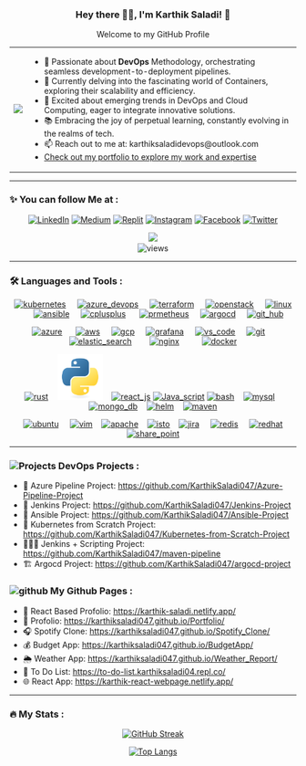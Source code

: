 <div align="center">
    
### Hey there 🙋‍♂️, I'm **Karthik Saladi**! 👋
Welcome to my GitHub Profile
<table>
  <tr>
    <td><img src="https://github.com/KarthikSaladi047/KarthikSaladi047/assets/105864615/57096ec8-61fe-4d01-8b35-7036bd9c455e" style="width: 100%;"></td>
    <td>
      <ul>
        <li>👀 Passionate about <b>DevOps</b> Methodology, orchestrating seamless development-to-deployment pipelines.</li>
        <li>🌱 Currently delving into the fascinating world of Containers, exploring their scalability and efficiency.</li>
        <li>💞️ Excited about emerging trends in DevOps and Cloud Computing, eager to integrate innovative solutions.</li>
        <li>📚 Embracing the joy of perpetual learning, constantly evolving in the realms of tech.</li>
        <li>📫 Reach out to me at: <a>karthiksaladidevops@outlook.com</a></li>
        <li><a href="https://karthik-saladi.netlify.app/">Check out my portfolio to explore my work and expertise</a></li>
      </ul>
    </td>
  </tr>
</table>

<!---
- 👀 Passionate about **DevOps** Methodology, orchestrating seamless development-to-deployment pipelines.
- 🌱 Currently delving into the fascinating world of Containers, exploring their scalability and efficiency.
- 💞️ Excited about emerging trends in DevOps and Cloud Computing, eager to integrate innovative solutions.
- 📚 Embracing the joy of perpetual learning, constantly evolving in the realms of tech.
- 📫 Reach out to me at: karthiksaladidevops@outlook.com

[**Check out my portfolio to explore my work and expertise.**](https://karthik-saladi.netlify.app/)

--->


---
<div align="left">

### ✨ You can follow Me at :
<!---
<div align="center">
    <img src="https://www.bitsystechnologies.com/wp-content/uploads/2022/03/DevOps.gif"> <br>
</div>
--->

<div align="center">

[![LinkedIn](https://img.shields.io/badge/LinkedIn-Connect-white?style=plastic&logo=linkedin&labelColor=blue)](https://www.linkedin.com/in/sai-sampath-karthik-saladi-76a42a259/)
[![Medium](https://img.shields.io/badge/Medium-Follow-white?style=plastic&logo=medium&labelColor=black)](https://medium.com/@karthiksaladidevops)
[![Replit](https://img.shields.io/badge/Replit-Follow-orange?style=plastic&logo=replit&labelColor=green)](https://replit.com/@KarthikSaladi04)
[![Instagram](https://img.shields.io/badge/Instagram-Follow-red?style=plastic&logo=instagram&logoColor=red)](https://www.instagram.com/mr.karthik_saladi/)
[![Facebook](https://img.shields.io/badge/Facebook-Follow-blue?style=plastic&logo=facebook&logoColor=white)](https://www.facebook.com/karthiknaidu.saisampath/)
[![Twitter](https://img.shields.io/badge/Twitter-Follow-blue?style=plastic&logo=twitter&logoColor=blue)](https://twitter.com/karthiksaladi)

<div id="header" align="center">
    <img src="https://media.giphy.com/media/f3iwJFOVOwuy7K6FFw/giphy.gif"><br>
</div>

<div width="100%" height="100" align="center">
  <img src="https://komarev.com/ghpvc/?username=KarthikSaladi047&style=flat-square&color=blue" alt="views"/>
</div>

---
<div align="left">

### 🛠️ Languages and Tools :
<!---
<div align="center">
  <img src="https://github.com/KarthikSaladi047/KarthikSaladi047/assets/105864615/b8a9e932-7db2-47c7-b6e5-b257107006b9.gif" />
</div>

<div align="center">
  <img src="https://github.com/KarthikSaladi047/KarthikSaladi047/assets/105864615/5883c52f-3a48-40c7-aa03-908a2c295e55.gif" />
</div>

<div align="center">
  <img src="https://github.com/KarthikSaladi047/KarthikSaladi047/assets/105864615/5872638e-74b3-4280-ae80-688b6b3e7f99.gif" />
</div>

--->
<p align="center"> 
    <a href="https://kubernetes.io" target="_blank" rel="noreferrer"> <img src="https://www.vectorlogo.zone/logos/kubernetes/kubernetes-icon.svg" alt="kubernetes" width="80" height="80"/></a>&nbsp;&nbsp;&nbsp;&nbsp;
    <a href="https://kubernetes.io" target="_blank" rel="noreferrer"> <img src="https://github.com/KarthikSaladi047/KarthikSaladi047/assets/105864615/c08400fe-f179-4af0-9db0-33dbb52dac01.png" alt="azure_devops" width="80" height="80"/></a>&nbsp;&nbsp;&nbsp;&nbsp;
    <a href="https://www.terraform.io/" target="_blank" rel="noreferrer"> <img src="https://www.vectorlogo.zone/logos/terraformio/terraformio-icon.svg" alt="terraform" width="80" height="80"/></a>&nbsp;&nbsp;&nbsp;&nbsp;
    <a href="https://www.openstack.org/" target="_blank" rel="noreferrer"> <img src="https://www.vectorlogo.zone/logos/openstack/openstack-icon.svg" alt="openstack" width="80" height="80"/></a>&nbsp;&nbsp;&nbsp;&nbsp;
    <a href="https://www.cprogramming.com/" target="_blank" rel="noreferrer"> <img src="https://www.vectorlogo.zone/logos/linux/linux-icon.svg" alt="linux" width="80" height="80"/></a> &nbsp;&nbsp;&nbsp;&nbsp;
    <a href="https://www.cprogramming.com/" target="_blank" rel="noreferrer"> <img src="https://www.vectorlogo.zone/logos/ansible/ansible-icon.svg" alt="ansible" width="80" height="80"/></a>&nbsp;&nbsp;&nbsp;&nbsp;
    <a href="https://www.w3schools.com/cpp/" target="_blank" rel="noreferrer"> <img src="https://www.vectorlogo.zone/logos/jenkins/jenkins-icon.svg" alt="cplusplus" width="80" height="80"/></a> &nbsp;&nbsp;&nbsp;&nbsp;
    <a href="https://www.w3schools.com/css/" target="_blank" rel="noreferrer"> <img src="https://www.vectorlogo.zone/logos/prometheusio/prometheusio-icon.svg" alt="prmetheus" width="80" height="80"/></a>&nbsp;&nbsp;&nbsp;&nbsp;
    <a href="https://git-scm.com/" target="_blank" rel="noreferrer"> <img src="https://www.vectorlogo.zone/logos/argoprojio/argoprojio-icon.svg" alt="argocd" width="80" height="80"/></a>&nbsp;&nbsp;&nbsp;&nbsp;
    <a href="https://postman.com" target="_blank" rel="noreferrer"> <img src="https://www.vectorlogo.zone/logos/github/github-icon.svg" alt="git_hub" width="80" height="80"/></a>
</p>
<p align="center"> 
    <a href="https://www.djangoproject.com/" target="_blank" rel="noreferrer"> <img src="https://www.vectorlogo.zone/logos/microsoft_azure/microsoft_azure-icon.svg" alt="azure" width="80" height="80"/></a>&nbsp;&nbsp;&nbsp;&nbsp;&nbsp;
    <a href="https://www.docker.com/" target="_blank" rel="noreferrer"> <img src="https://www.vectorlogo.zone/logos/amazon_aws/amazon_aws-ar21.svg" alt="aws" width="140" height="80"/></a>&nbsp;&nbsp;&nbsp;&nbsp;
    <a href="https://flutter.dev" target="_blank" rel="noreferrer"> <img src="https://www.vectorlogo.zone/logos/google_cloud/google_cloud-icon.svg" alt="gcp" width="80" height="80"/></a>&nbsp;&nbsp;&nbsp;&nbsp;
    <a href="https://postman.com" target="_blank" rel="noreferrer"> <img src="https://www.vectorlogo.zone/logos/grafana/grafana-icon.svg" alt="grafana" width="80" height="80"/></a>&nbsp;&nbsp;&nbsp;&nbsp;
    <a href="https://kubernetes.io" target="_blank" rel="noreferrer"> <img src="https://www.vectorlogo.zone/logos/visualstudio_code/visualstudio_code-icon.svg" alt="vs_code" width="80" height="80"/></a>&nbsp;&nbsp;&nbsp;&nbsp;
    <a href="https://postman.com" target="_blank" rel="noreferrer"> <img src="https://www.vectorlogo.zone/logos/git-scm/git-scm-icon.svg" alt="git" width="80" height="80"/></a>&nbsp;&nbsp;&nbsp;&nbsp;
    <a href="https://postman.com" target="_blank" rel="noreferrer"> <img src="https://www.vectorlogo.zone/logos/elastic/elastic-icon.svg" alt="elastic_search" width="80" height="80"/></a>&nbsp;&nbsp;&nbsp;&nbsp;  
&nbsp;&nbsp;
    <a href="https://postman.com" target="_blank" rel="noreferrer"> <img src="https://www.vectorlogo.zone/logos/nginx/nginx-icon.svg" alt="nginx" width="80" height="80"/></a>&nbsp;&nbsp;&nbsp;&nbsp;  
&nbsp;&nbsp;&nbsp;&nbsp;
    <a href="https://www.w3.org/html/" target="_blank" rel="noreferrer"> <img src="https://www.vectorlogo.zone/logos/docker/docker-icon.svg" alt="docker" width="80" height="80"/></a>
</p>
<p align="center">
    <a href="https://www.linux.org/" target="_blank" rel="noreferrer"> <img src="https://www.vectorlogo.zone/logos/rust-lang/rust-lang-icon.svg" alt="rust" width="80" height="80"/></a>&nbsp;&nbsp;&nbsp;
    <a href="https://www.python.org" target="_blank" rel="noreferrer"> <img src="https://raw.githubusercontent.com/devicons/devicon/master/icons/python/python-original.svg" alt="python" width="80" height="80"/></a>&nbsp;&nbsp;&nbsp;
    <a href="https://www.mysql.com/" target="_blank" rel="noreferrer"> <img src="https://www.vectorlogo.zone/logos/reactjs/reactjs-icon.svg" alt="react_js" width="80" height="80"/></a>
    <a href="https://www.mysql.com/" target="_blank" rel="noreferrer"> <img src="https://github.com/KarthikSaladi047/KarthikSaladi047/assets/105864615/835865f4-069c-404c-a6be-07f24f92c231.png" alt="Java_script" width="120" height="80"/></a>
    <a href="https://postman.com" target="_blank" rel="noreferrer"> <img src="https://www.vectorlogo.zone/logos/gnu_bash/gnu_bash-icon.svg" alt="bash" width="80" height="80"/></a>&nbsp;&nbsp;&nbsp;
    <a href="https://nodejs.org" target="_blank" rel="noreferrer"> <img src="https://www.vectorlogo.zone/logos/mysql/mysql-horizontal.svg" alt="mysql" width="100" height="100"/></a>&nbsp;&nbsp;&nbsp;
    <a href="https://postman.com" target="_blank" rel="noreferrer"> <img src="https://www.vectorlogo.zone/logos/mongodb/mongodb-ar21.svg" alt="mongo_db" width="140" height="80"/></a>&nbsp;&nbsp;&nbsp;
    <a href="https://postman.com" target="_blank" rel="noreferrer"> <img src="https://www.vectorlogo.zone/logos/helmsh/helmsh-icon.svg" alt="helm" width="80" height="80"/></a>&nbsp;&nbsp;&nbsp;
    <a href="https://postman.com" target="_blank" rel="noreferrer"> <img src="https://www.vectorlogo.zone/logos/apache_maven/apache_maven-ar21.svg" alt="maven" width="140" height="80"/></a>
</p>
<p align="center">
    <a href="https://developer.mozilla.org/en-US/docs/Web/JavaScript" target="_blank" rel="noreferrer"> <img src="https://www.vectorlogo.zone/logos/ubuntu/ubuntu-icon.svg" alt="ubuntu" width="80" height="80"/></a>&nbsp;&nbsp;&nbsp;&nbsp;
    <a href="https://www.jenkins.io" target="_blank" rel="noreferrer"> <img src="https://www.vectorlogo.zone/logos/vim/vim-icon.svg" alt="vim" width="80" height="80"/></a> &nbsp;&nbsp;
    <a href="https://postman.com" target="_blank" rel="noreferrer"> <img src="https://www.vectorlogo.zone/logos/apache/apache-ar21.svg" alt="apache" width="140" height="80"/></a> &nbsp;&nbsp;
    <a href="https://postman.com" target="_blank" rel="noreferrer"> <img src="https://www.vectorlogo.zone/logos/istioio/istioio-ar21.svg" alt="isto" width="140" height="80"/></a> &nbsp;&nbsp;
    <a href="https://postman.com" target="_blank" rel="noreferrer"> <img src="https://www.vectorlogo.zone/logos/atlassian_jira/atlassian_jira-icon.svg" alt="jira" width="80" height="80"/></a>&nbsp;&nbsp;&nbsp;&nbsp;
    <a href="https://postman.com" target="_blank" rel="noreferrer"> <img src="https://www.vectorlogo.zone/logos/redis/redis-icon.svg" alt="redis" width="80" height="80"/></a>&nbsp;&nbsp;&nbsp;&nbsp;
    <a href="https://postman.com" target="_blank" rel="noreferrer"> <img src="https://www.vectorlogo.zone/logos/redhat/redhat-icon.svg" alt="redhat" width="80" height="80"/></a>
    <a href="https://postman.com" target="_blank" rel="noreferrer"> <img src="https://github.com/KarthikSaladi047/KarthikSaladi047/assets/105864615/2afab859-16cb-42cc-8d5b-ace49a332e24.png" alt="share_point" width="150" height="90"/></a> 
</p>
<!---
<p align="center">
    <a href="https://postman.com" target="_blank" rel="noreferrer"> <img src="https://www.vectorlogo.zone/logos/sap/sap-icon.svg" alt="sap" width="80" height="80"/></a>
    <a href="https://postman.com" target="_blank" rel="noreferrer"> <img src="https://www.vectorlogo.zone/logos/platform9/platform9-ar21.svg" alt="platform9" width="180" height="180"/></a>
</p>
--->

---
    
### <img src="https://cdn-icons-png.flaticon.com/512/1087/1087815.png" title="Projects" alt="Projects" width="40" height="40"/> DevOps Projects :
- 🚀 Azure Pipeline Project: <a href="https://github.com/KarthikSaladi047/Azure-Pipeline-Project"> https://github.com/KarthikSaladi047/Azure-Pipeline-Project </a>
- 🤖 Jenkins Project: <a href="https://github.com/KarthikSaladi047/Jenkins-Project">https://github.com/KarthikSaladi047/Jenkins-Project</a>
- 🔧 Ansible Project: <a href="https://github.com/KarthikSaladi047/Ansible-Project">https://github.com/KarthikSaladi047/Ansible-Project</a>
- 🎡 Kubernetes from Scratch Project: <a href="https://github.com/KarthikSaladi047/Kubernetes-from-Scratch-Project">https://github.com/KarthikSaladi047/Kubernetes-from-Scratch-Project</a>
- 🧑🏻‍💻 Jenkins + Scripting Project: <a href="https://github.com/KarthikSaladi047/maven-pipelinep">https://github.com/KarthikSaladi047/maven-pipeline</a>
- 🏗️ Argocd Project: <a href="https://github.com/KarthikSaladi047/argocd-project">https://github.com/KarthikSaladi047/argocd-project</a>

### <img src="https://logos-download.com/wp-content/uploads/2016/09/GitHub_logo.png" title="github" alt="github" width="40" height="40"/>  My Github Pages :

- 🧳 React Based Profolio: <a href="https://karthik-saladi.netlify.app/">https://karthik-saladi.netlify.app/</a>
- 📝 Profolio: <a href="https://karthiksaladi047.github.io/Portfolio">https://karthiksaladi047.github.io/Portfolio/</a>
- 🎧 Spotify Clone: <a href="https://karthiksaladi047.github.io/Spotify_Clone">https://karthiksaladi047.github.io/Spotify_Clone/</a>
- 💰 Budget App: <a href="https://karthiksaladi047.github.io/BudgetApp/">https://karthiksaladi047.github.io/BudgetApp/</a>
- 🌦️ Weather App: <a href="https://karthiksaladi047.github.io/Weather_Report/">https://karthiksaladi047.github.io/Weather_Report/</a>
- 📌 To Do List: <a href="https://to-do-list.karthiksaladi04.repl.co/">https://to-do-list.karthiksaladi04.repl.co/</a>
- 🌐 React App: <a href="https://karthik-react-webpage.netlify.app/">https://karthik-react-webpage.netlify.app/</a>

---
 
### 🔥 My Stats :
<div id="stats" align="center">
  
  [![GitHub Streak](http://github-readme-streak-stats.herokuapp.com?user=KarthikSaladi047&theme=dark&hide_border=true&border_radius=60&date_format=j%20M%5B%20Y%5D)](https://git.io/streak-stats)

  [![Top Langs](https://github-readme-stats.vercel.app/api/top-langs/?username=KarthikSaladi047&layout=compact)](https://github.com/anuraghazra/github-readme-stats)
</div>
<!---
KarthikSaladi047/KarthikSaladi047 is a ✨ special ✨ repository because its `README.md` (this file) appears on your GitHub profile.
You can click the Preview link to take a look at your changes.
--->

